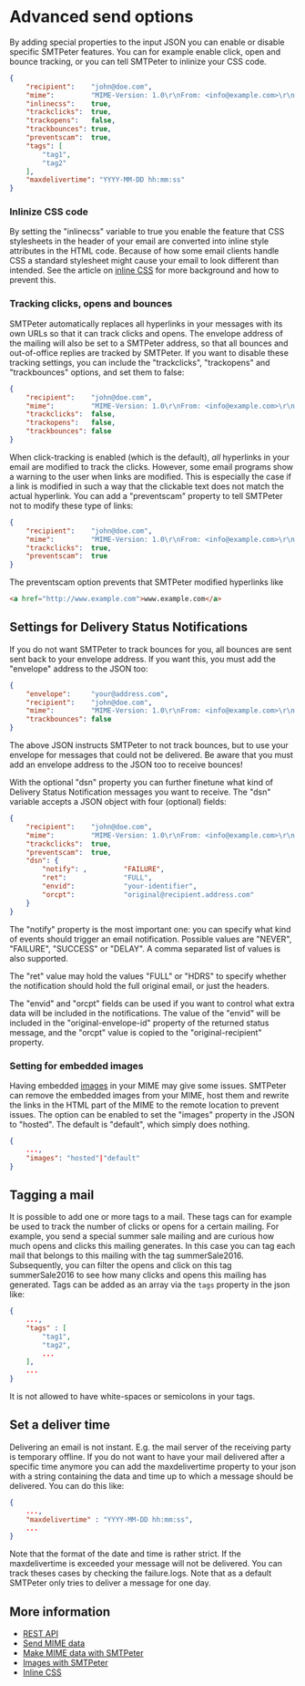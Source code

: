 # Advanced send options

By adding special properties to the input JSON you can enable or disable specific
SMTPeter features. You can for example enable click, open and bounce tracking,
or you can tell SMTPeter to inlinize your CSS code.

```json
{
    "recipient":    "john@doe.com",
    "mime":         "MIME-Version: 1.0\r\nFrom: <info@example.com>\r\n....",
    "inlinecss":    true,
    "trackclicks":  true,
    "trackopens":   false,
    "trackbounces": true,
    "preventscam":  true, 
    "tags": [
        "tag1",
        "tag2"
    ],
    "maxdelivertime": "YYYY-MM-DD hh:mm:ss"
}
```

### Inlinize CSS code

By setting the "inlinecss" variable to true you enable the feature that 
CSS stylesheets in the header of your email are converted into inline style
attributes in the HTML code. Because of how some email clients handle CSS 
a standard stylesheet might cause your email to look different than intended. 
See the article on [inline CSS](./inline-css) for more background and 
how to prevent this.


### Tracking clicks, opens and bounces

SMTPeter automatically replaces all hyperlinks in your messages with its
own URLs so that it can track clicks and opens. The envelope address
of the mailing will also be set to a SMTPeter address, so that all
bounces and out-of-office replies are tracked by SMTPeter. If you
want to disable these tracking settings, you can include the 
"trackclicks", "trackopens" and "trackbounces" options, and set them 
to false:

```json
{
    "recipient":    "john@doe.com",
    "mime":         "MIME-Version: 1.0\r\nFrom: <info@example.com>\r\n....",
    "trackclicks":  false,
    "trackopens":   false,
    "trackbounces": false
}
```

When click-tracking is enabled (which is the default), *all* hyperlinks in
your email are modified to track the clicks. However, some email programs
show a warning to the user when links are modified. This is especially the
case if a link is modified in such a way that the clickable text does
not match the actual hyperlink. You can add a "preventscam" property to
tell SMTPeter not to modify these type of links:

```json
{
    "recipient":    "john@doe.com",
    "mime":         "MIME-Version: 1.0\r\nFrom: <info@example.com>\r\n....",
    "trackclicks":  true,
    "preventscam":  true
}
```

The preventscam option prevents that SMTPeter modified hyperlinks like

```html
<a href="http://www.example.com">www.example.com</a>
```

## Settings for Delivery Status Notifications

If you do not want SMTPeter to track bounces for you, all bounces are sent
sent back to your envelope address. If you want this, you must add the
"envelope" address to the JSON too:

```json
{
    "envelope":     "your@address.com",
    "recipient":    "john@doe.com",
    "mime":         "MIME-Version: 1.0\r\nFrom: <info@example.com>\r\n....",
    "trackbounces": false
}
```

The above JSON instructs SMTPeter to not track bounces, but to use your
envelope for messages that could not be delivered. Be aware that you must
add an envelope address to the JSON too to receive bounces!

With the optional "dsn" property you can further finetune what kind of Delivery 
Status Notification messages you want to receive. The "dsn" variable accepts a 
JSON object with four (optional) fields:

```json
{
    "recipient":    "john@doe.com",
    "mime":         "MIME-Version: 1.0\r\nFrom: <info@example.com>\r\n....",
    "trackclicks":  true,
    "preventscam":  true,
    "dsn": {
        "notify": ,         "FAILURE",
        "ret":              "FULL",
        "envid":            "your-identifier",
        "orcpt":            "original@recipient.address.com"
    }
}
```

The "notify" property is the most important one: you can specify what kind of events 
should trigger an email notification. Possible values are "NEVER", "FAILURE", 
"SUCCESS" or "DELAY". A comma separated list of values is also supported.

The "ret" value may hold the values "FULL" or "HDRS" to specify whether the
notification should hold the full original email, or just the headers.

The "envid" and "orcpt" fields can be used if you want to control what extra
data will be included in the notifications. The value of the "envid" will 
be included in the "original-envelope-id" property of the returned status
message, and the "orcpt" value is copied to the "original-recipient" 
property.

### Setting for embedded images

Having embedded [images](./images) in your MIME may give some issues. SMTPeter
can remove the embedded images from your MIME, host them and rewrite
the links in the HTML part of the MIME to the remote location to prevent issues.
The option can be enabled to set the "images" property in the JSON to
"hosted". The default is "default", which simply does nothing.

```json
{
    ...,
    "images": "hosted"|"default"
}
```

## Tagging a mail

It is possible to add one or more tags to a mail. These tags can for example
be used to track the number of clicks or opens for a certain mailing. For
example, you send a special summer sale mailing and are curious how much
opens and clicks this mailing generates. In this case you can tag each mail
that belongs to this mailing with the tag summerSale2016. Subsequently,
you can filter the opens and click on this tag summerSale2016 to see how
many clicks and opens this mailing has generated.
Tags can be added as an array via the `tags` property in the json like:
```json
{
    ...,
    "tags" : [
        "tag1",
        "tag2",
        ...
    ],
    ...
}
```
It is not allowed to have white-spaces or semicolons in your tags.

## Set a deliver time

Delivering an email is not instant. E.g. the mail server of the receiving party
is temporary offline. If you do not want to have your mail delivered after a
specific time anymore you can add the maxdelivertime property to your json with
a string containing the data and time up to which a message should be delivered.
You can do this like:
```json
{
    ...,
    "maxdelivertime" : "YYYY-MM-DD hh:mm:ss",
    ...
}
```
Note that the format of the date and time is rather strict. If the maxdelivertime
is exceeded your message will not be delivered. You can track theses cases by checking
the failure.logs. Note that as a default SMTPeter only tries to deliver a message
for one day.


## More information

* [REST API](./rest-api)
* [Send MIME data](./rest-mime)
* [Make MIME data with SMTPeter](./rest-send-json)
* [Images with SMTPeter](./images)
* [Inline CSS](./inline-css)
